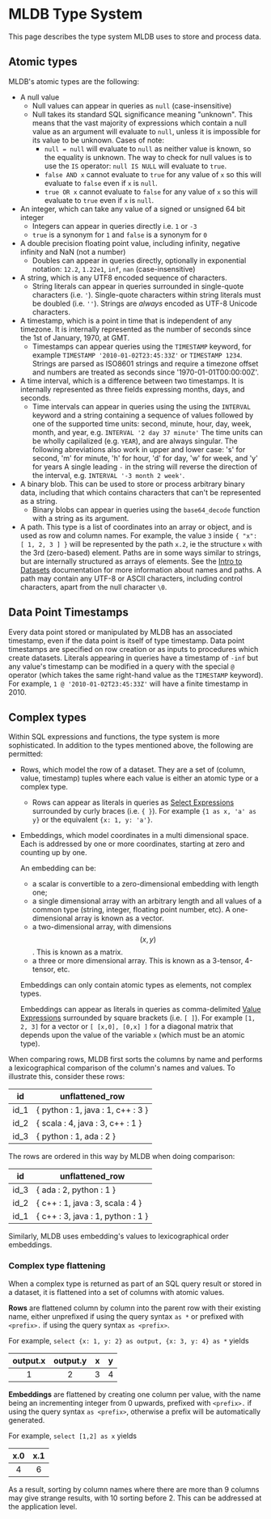 # MLDB Type System

This page describes the type system MLDB uses to store and process data.

## Atomic types

MLDB's atomic types are the following:

- A null value
    - Null values can appear in queries as `null` (case-insensitive)
    - Null takes its standard SQL significance meaning "unknown". This means that the vast majority of expressions which contain a null value as an argument will evaluate to `null`, unless it is impossible for its value to be unknown. Cases of note:
      - `null = null` will evaluate to `null` as neither value is known, so the equality is unknown. The way to check for null values is to use the `IS` operator: `null IS NULL` will evaluate to `true`.
      - `false AND x` cannot evaluate to `true` for any value of `x` so this will evaluate to `false` even if `x` is `null`.
      - `true OR x` cannot evaluate to `false` for any value of `x` so this will evaluate to `true` even if `x` is `null`.
- An integer, which can take any value of a signed or unsigned 64 bit integer
    - Integers can appear in queries directly i.e. `1` or `-3`
    - `true` is a synonym for `1` and `false` is a synonym for `0`
- A double precision floating point value, including infinity, negative infinity
and NaN (not a number)
    - Doubles can appear in queries directly, optionally in exponential notation: `12.2`, `1.22e1`, `inf`, `nan` (case-insensitive)
- A string, which is any UTF8 encoded sequence of characters.
    - String literals can appear in queries surrounded in single-quote characters (i.e. `'`). Single-quote characters within string literals must be doubled (i.e. `''`). Strings are *always* encoded as UTF-8 Unicode characters.
- A timestamp, which is a point in time that is independent of any timezone.  It is
internally represented as the number of seconds since the 1st of January, 1970,
at GMT.
    - Timestamps can appear queries using the `TIMESTAMP` keyword, for example `TIMESTAMP '2010-01-02T23:45:33Z'` or `TIMESTAMP 1234`. Strings are parsed as ISO8601 strings and require a timezone offset and numbers are treated as seconds since '1970-01-01T00:00:00Z'.
- A time interval, which is a difference between two timestamps.  It is
internally represented as three fields expressing months, days, and seconds.
    - Time intervals can appear in queries using the  using the `INTERVAL` keyword and a string containing a sequence of values 
followed by one of the supported time units: second, minute, hour, day, week, month, and year, e.g. `INTERVAL '2 day 37 minute'`
The time units can be wholly capilalized (e.g. `YEAR`), and are always singular. 
The following abreviations also work in upper and lower case: 's' for second, 'm' for minute, 'h' for hour, 'd' for day,
'w' for week, and 'y' for years
A single leading `-` in the string will reverse the direction of the interval, e.g. `INTERVAL '-3 month 2 week'`.
- A binary blob.  This
  can be used to store or process arbitrary binary data, including that which
  contains characters that can't be represented as a string.
  - Binary blobs can appear in queries using the `base64_decode` function
    with a string as its argument.
- A path.  This type is a list of coordinates into an array or object, and is
  used as row and column names.  For example, the value `3` inside
  `{ "x": [ 1, 2, 3 ] }` will be represented by the path `x.2`, ie the structure
  `x` with the 3rd (zero-based) element.  Paths are in some ways similar to
  strings, but are internally structured as arrays of elements.  See the
  [Intro to Datasets](../datasets/Datasets.md) documentation for more
   information about names and paths.  A path may contain any UTF-8 or ASCII
   characters, including control characters, apart from the null character `\0`.

## Data Point Timestamps

Every data point stored or manipulated by MLDB has an associated timestamp, even if the data point is itself of type timestamp. Data point timestamps are specified on row creation or as inputs to procedures which create datasets. Literals appearing in queries have a timestamp of `-inf` but any value's timestamp can be modified in a query with the special `@` operator (which takes the same right-hand value as the `TIMESTAMP` keyword). For example, `1 @ '2010-01-02T23:45:33Z'` will have a finite timestamp in 2010.

## Complex types

Within SQL expressions and functions, the type system is more sophisticated.  In
addition to the types mentioned above, the following are permitted:

- Rows, which model the row of a dataset.  They are a set of
(column, value, timestamp) tuples where each value is either an atomic type or a complex type.
    - Rows can appear as literals in queries as [Select Expressions](SelectExpression.md) surrounded by curly braces (i.e. `{ }`). For example `{1 as x, 'a' as y}` or the equivalent `{x: 1, y: 'a'}`.
- Embeddings, which model coordinates in a multi dimensional space.  Each
  is addressed by one or more coordinates, starting at zero and counting
  up by one.
  
  An embedding can be:
  - a scalar is convertible to a zero-dimensional embedding with length
    one;
  - a single dimensional array with an arbitrary length and all values of
    a common type (string, integer, floating point number, etc).
    A one-dimensional array is known as a vector.
  - a two-dimensional array, with dimensions $$(x,y)$$.  This is known as
    a matrix.
  - a three or more dimensional array.  This is known as a 3-tensor, 4-tensor,
    etc.
  
  Embeddings can only contain atomic types as elements, not complex types.

  Embeddings can appear as literals in queries as comma-delimited
  [Value Expressions](ValueExpression.md) surrounded by square brackets
  (i.e. `[ ]`). For example `[1, 2, 3]` for  a vector or
  `[ [x,0], [0,x] ]` for a diagonal matrix that depends upon the value
  of the variable `x` (which must be an atomic type).


When comparing rows, MLDB first sorts the columns by name and performs a lexicographical comparison of the column's names and values.
To illustrate this, consider these rows:

| id |  unflattened_row | 
| ----- | --- |
| id_1   | { python : 1, java : 1, c++ : 3 } | 
| id_2   | { scala : 4, java : 3, c++ : 1 } |
| id_3   | { python : 1, ada : 2 } |

The rows are ordered in this way by MLDB when doing comparison:

| id |  unflattened_row | 
| ----- | --- |
| id_3   | { ada : 2, python : 1 } |
| id_2   | { c++ : 1, java : 3, scala : 4 } |
| id_1   | { c++ : 3, java : 1, python : 1 } | 

Similarly, MLDB uses embedding's values to lexicographical order embeddings.

### Complex type flattening

When a complex type is returned as part of an SQL query result or stored in a dataset, it is flattened into a set of columns with atomic values.

**Rows** are flattened column by column into the parent row with their existing name, either unprefixed if using the query syntax `as *` or prefixed with `<prefix>.` if using the query syntax `as <prefix>`. 

For example, `select {x: 1, y: 2} as output, {x: 3, y: 4} as *` yields 


 output.x | output.y | x | y
:----------:|:----------:|:---:|:---:
     1    |     2    | 3 | 4


**Embeddings** are flattened by creating one column per value, with
the name being an incrementing integer from 0 upwards, prefixed with `<prefix>.` if using the query syntax `as <prefix>`, otherwise a prefix will be automatically generated. 

For example, `select [1,2] as x` yields


 x.0  | x.1 
:----:|:----:
  4   |  6


As a result, sorting by column names where there are more than 9 columns
may give strange results, with 10 sorting before 2.  This can be
addressed at the application level.

<!-- NTD: will be addressed at the MLDB level with structured column names -->

